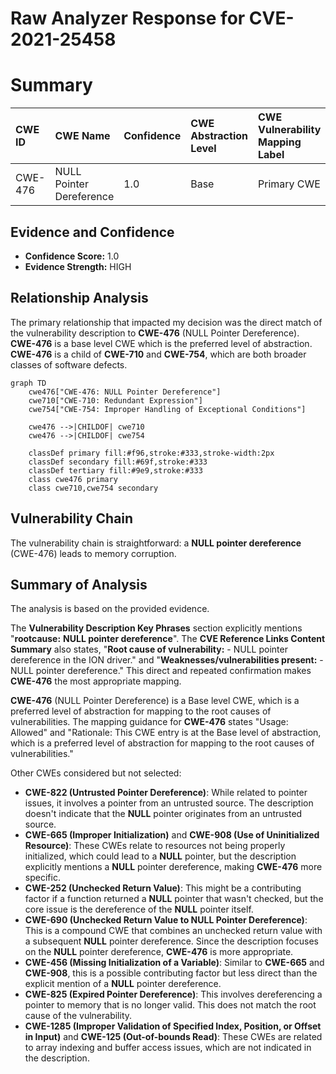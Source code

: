# Raw Analyzer Response for CVE-2021-25458

# Summary
| CWE ID  | CWE Name                                                | Confidence | CWE Abstraction Level | CWE Vulnerability Mapping Label | CWE-Vulnerability Mapping Notes |
| :------- | :------------------------------------------------------ | :--------- | :-------------------- | :------------------------------ | :------------------------------ |
| CWE-476 | NULL Pointer Dereference                                | 1.0       | Base                  | Primary CWE                     | Allowed                       |

## Evidence and Confidence

*   **Confidence Score:** 1.0
*   **Evidence Strength:** HIGH

## Relationship Analysis
The primary relationship that impacted my decision was the direct match of the vulnerability description to **CWE-476** (NULL Pointer Dereference). **CWE-476** is a base level CWE which is the preferred level of abstraction. **CWE-476** is a child of **CWE-710** and **CWE-754**, which are both broader classes of software defects.

```mermaid
graph TD
    cwe476["CWE-476: NULL Pointer Dereference"]
    cwe710["CWE-710: Redundant Expression"]
    cwe754["CWE-754: Improper Handling of Exceptional Conditions"]

    cwe476 -->|CHILDOF| cwe710
    cwe476 -->|CHILDOF| cwe754

    classDef primary fill:#f96,stroke:#333,stroke-width:2px
    classDef secondary fill:#69f,stroke:#333
    classDef tertiary fill:#9e9,stroke:#333
    class cwe476 primary
    class cwe710,cwe754 secondary
```

## Vulnerability Chain
The vulnerability chain is straightforward: a **NULL pointer dereference** (CWE-476) leads to memory corruption.

## Summary of Analysis
The analysis is based on the provided evidence.

The **Vulnerability Description Key Phrases** section explicitly mentions "**rootcause:** **NULL pointer dereference**". The **CVE Reference Links Content Summary** also states, "**Root cause of vulnerability:** - NULL pointer dereference in the ION driver." and "**Weaknesses/vulnerabilities present:** - NULL pointer dereference." This direct and repeated confirmation makes **CWE-476** the most appropriate mapping.

**CWE-476** (NULL Pointer Dereference) is a Base level CWE, which is a preferred level of abstraction for mapping to the root causes of vulnerabilities. The mapping guidance for **CWE-476** states "Usage: Allowed" and "Rationale: This CWE entry is at the Base level of abstraction, which is a preferred level of abstraction for mapping to the root causes of vulnerabilities."

Other CWEs considered but not selected:

*   **CWE-822 (Untrusted Pointer Dereference)**: While related to pointer issues, it involves a pointer from an untrusted source. The description doesn't indicate that the **NULL** pointer originates from an untrusted source.
*   **CWE-665 (Improper Initialization)** and **CWE-908 (Use of Uninitialized Resource)**: These CWEs relate to resources not being properly initialized, which could lead to a **NULL** pointer, but the description explicitly mentions a **NULL** pointer dereference, making **CWE-476** more specific.
*   **CWE-252 (Unchecked Return Value)**: This might be a contributing factor if a function returned a **NULL** pointer that wasn't checked, but the core issue is the dereference of the **NULL** pointer itself.
*   **CWE-690 (Unchecked Return Value to NULL Pointer Dereference)**: This is a compound CWE that combines an unchecked return value with a subsequent **NULL** pointer dereference. Since the description focuses on the **NULL** pointer dereference, **CWE-476** is more appropriate.
*   **CWE-456 (Missing Initialization of a Variable)**: Similar to **CWE-665** and **CWE-908**, this is a possible contributing factor but less direct than the explicit mention of a **NULL** pointer dereference.
*   **CWE-825 (Expired Pointer Dereference)**: This involves dereferencing a pointer to memory that is no longer valid. This does not match the root cause of the vulnerability.
*   **CWE-1285 (Improper Validation of Specified Index, Position, or Offset in Input)** and **CWE-125 (Out-of-bounds Read)**: These CWEs are related to array indexing and buffer access issues, which are not indicated in the description.